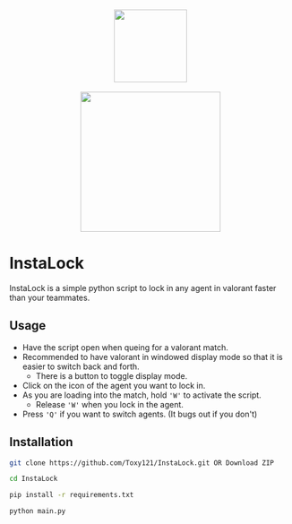 <p id="start" align="center">
<br>
<a href="#start"><img height="130rem" src="https://raw.githubusercontent.com/Toxy121/InstaLock/main/img/logo.png"></a>
<br><br>
<a href="#start"><img width="250rem" src="https://raw.githubusercontent.com/Toxy121/InstaLock/blob/main/img/text.png"></a>
<h1></h1>
</p>

# InstaLock
InstaLock is a simple python script to lock in any agent in valorant faster than your teammates.

## Usage

- Have the script open when queing for a valorant match.
- Recommended to have valorant in windowed display mode so that it is easier to switch back and forth.
  - There is a button to toggle display mode. 
- Click on the icon of the agent you want to lock in.
- As you are loading into the match, hold `'W'` to activate the script.
  - Release `'W'` when you lock in the agent.
- Press `'Q'` if you want to switch agents. (It bugs out if you don't)

## Installation
```sh
git clone https://github.com/Toxy121/InstaLock.git OR Download ZIP

cd InstaLock

pip install -r requirements.txt

python main.py
```
